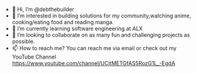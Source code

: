 - 👋 Hi, I’m @debthebuilder
- 👀 I’m interested in building solutions for my community,watching anime, cooking/eating food  and reading manga.
- 🌱 I’m currently learning software engineering at ALX
- 💞️ I’m looking to collaborate on as many fun and challenging projects as possible.
- 📫 How to reach me? You can reach me via email or check out my YouTube Channel https://www.youtube.com/channel/UCjtMETGfAS5RozG1L_-EgdA

<!---
debthebuilder/debthebuilder is a ✨ special ✨ repository because its `README.md` (this file) appears on your GitHub profile.
You can click the Preview link to take a look at your changes.
--->
